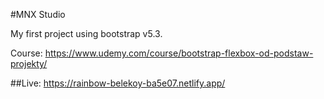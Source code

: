 #MNX Studio

My first project using bootstrap v5.3.

Course: https://www.udemy.com/course/bootstrap-flexbox-od-podstaw-projekty/

##Live: https://rainbow-belekoy-ba5e07.netlify.app/
